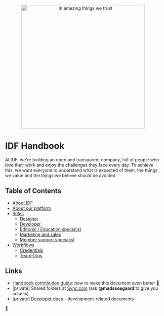 <p align="center"><img src="https://public-media.interaction-design.org/images/idf-logo-full-expanded.svg" alt="In amazing things we trust" width="400"></p>



IDF Handbook
============

At IDF, we're building an open and transparent company, full of people who love their work and enjoy the challenges they face every day.
To achieve this, we want everyone to understand what is expected of them, the things we value and the things we believe should be avoided.


## Table of Contents
 - [About IDF](/company/README.md)
 - [About our platform](/platform/README.md)
 - [Roles](/roles/README.md)
     - [Designer](/roles/designer/README.md)
     - [Developer](/roles/developer/README.md)
     - [Editorial / Education specialist](/roles/education-specialist/README.md)
     - [Marketing and sales](/roles/marketing-and-sales/README.md)
     - [Member support specialist](/roles/member-support/README.md)
 - [Workflows](/workflows/README.md)
    - [Credentials](/workflows/credentials/README.md)
    - [Team-trips](/workflows/team-trips/README.md)


## Links
 - [Handbook contribution guide](CONTRIBUTING.md): how to make this document even better 🦄
 - [private] Shared folders at [Sync.com](https://cp.sync.com/files/) (ask **@madssoegaard** to give you access)
 - [private] [Developer docs](https://github.com/InteractionDesignFoundation/IDF-web/blob/develop/docs/README.md) - development-related documents


🦄
